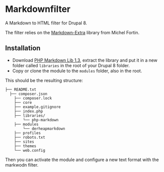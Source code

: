 Markdownfilter
==============

A Markdown to HTML filter for Drupal 8.

The filter relies on the [Markdown-Extra](http://michelf.ca/projects/php-markdown/extra/) library from Michel Fortin.

## Installation

* Download [PHP Markdown Lib 1.3](http://michelf.ca/projects/php-markdown/), extract the library and put it in a new folder called `libraries` in the root of your Drupal 8 folder. 
* Copy or clone the module to the `modules` folder, also in the root.

This should be the resulting structure:

    ├── README.txt
	  ├── composer.json
		├── composer.lock
		├── core
		├── example.gitignore
		├── index.php
		├── libraries/
			└── php-markdown
		├── modules
			└── derheapmarkdown
		├── profiles
		├── robots.txt
		├── sites
		├── themes
		└── web.config

Then you can activate the module and configure a new text format with the markwodn filter.
